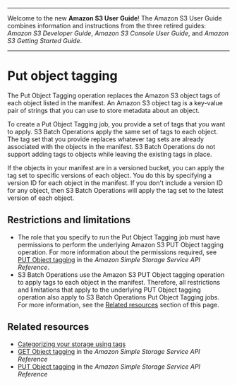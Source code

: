--------

Welcome to the new **Amazon S3 User Guide**\! The Amazon S3 User Guide combines information and instructions from the three retired guides: *Amazon S3 Developer Guide*, *Amazon S3 Console User Guide*, and *Amazon S3 Getting Started Guide*\.

--------

# Put object tagging<a name="batch-ops-put-object-tagging"></a>

The Put Object Tagging operation replaces the Amazon S3 object tags of each object listed in the manifest\. An Amazon S3 object tag is a key\-value pair of strings that you can use to store metadata about an object\.

To create a Put Object Tagging job, you provide a set of tags that you want to apply\. S3 Batch Operations apply the same set of tags to each object\. The tag set that you provide replaces whatever tag sets are already associated with the objects in the manifest\. S3 Batch Operations do not support adding tags to objects while leaving the existing tags in place\.

If the objects in your manifest are in a versioned bucket, you can apply the tag set to specific versions of each object\. You do this by specifying a version ID for each object in the manifest\. If you don't include a version ID for any object, then S3 Batch Operations will apply the tag set to the latest version of each object\. 

## Restrictions and limitations<a name="batch-ops-set-tagging-restrictions"></a>
+ The role that you specify to run the Put Object Tagging job must have permissions to perform the underlying Amazon S3 PUT Object tagging operation\. For more information about the permissions required, see [PUT Object tagging](https://docs.aws.amazon.com/AmazonS3/latest/API/RESTObjectPUTtagging.html) in the *Amazon Simple Storage Service API Reference*\.
+ S3 Batch Operations use the Amazon S3 PUT Object tagging operation to apply tags to each object in the manifest\. Therefore, all restrictions and limitations that apply to the underlying PUT Object tagging operation also apply to S3 Batch Operations Put Object Tagging jobs\. For more information, see the [Related resources](#batch-ops-put-object-tagging-related-resources) section of this page\.

## Related resources<a name="batch-ops-put-object-tagging-related-resources"></a>
+ [Categorizing your storage using tags](object-tagging.md)
+ [GET Object tagging](https://docs.aws.amazon.com/AmazonS3/latest/API/RESTObjectGETtagging.html) in the *Amazon Simple Storage Service API Reference*
+ [PUT Object tagging](https://docs.aws.amazon.com/AmazonS3/latest/API/RESTObjectPUTtagging.html) in the *Amazon Simple Storage Service API Reference*